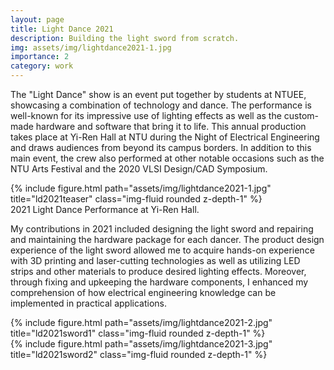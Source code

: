 ```yaml
---
layout: page
title: Light Dance 2021
description: Building the light sword from scratch.
img: assets/img/lightdance2021-1.jpg
importance: 2
category: work
---
```


The "Light Dance" show is an event put together by students at NTUEE, showcasing a combination of technology and dance. The performance is well-known for its impressive use of lighting effects as well as the custom-made hardware and software that bring it to life. This annual production takes place at Yi-Ren Hall at NTU during the Night of Electrical Engineering and draws audiences from beyond its campus borders. In addition to this main event, the crew also performed at other notable occasions such as the NTU Arts Festival and the 2020 VLSI Design/CAD Symposium.

<div class="row">
    <div class="col-sm mt-3 mt-md-0">
        {% include figure.html path="assets/img/lightdance2021-1.jpg" title="ld2021teaser" class="img-fluid rounded z-depth-1" %}
    </div>
</div>
<div class="caption">
    2021 Light Dance Performance at Yi-Ren Hall.
</div>

My contributions in 2021 included designing the light sword and repairing and maintaining the hardware package for each dancer. The product design experience of the light sword allowed me to acquire hands-on experience with 3D printing and laser-cutting technologies as well as utilizing LED strips and other materials to produce desired lighting effects. Moreover, through fixing and upkeeping the hardware components, I enhanced my comprehension of how electrical engineering knowledge can be implemented in practical applications.

<div class="row">
    <div class="col-sm-4 mt-3 mt-md-0">
        {% include figure.html path="assets/img/lightdance2021-2.jpg" title="ld2021sword1" class="img-fluid rounded z-depth-1" %}
    </div>
    <div class="col-sm-8 mt-3 mt-md-0">
        {% include figure.html path="assets/img/lightdance2021-3.jpg" title="ld2021sword2" class="img-fluid rounded z-depth-1" %}
    </div>
</div>
